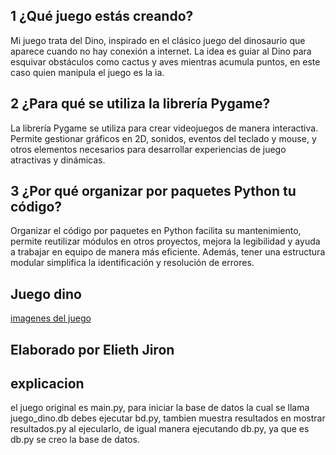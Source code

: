 ## 1 ¿Qué juego estás creando?
Mi juego trata del Dino, inspirado en el clásico juego del dinosaurio que aparece cuando no hay conexión a internet. La idea es guiar al Dino para esquivar obstáculos como cactus y aves mientras acumula puntos, en este caso quien manipula el juego es la ia.

## 2 ¿Para qué se utiliza la librería Pygame?
La librería Pygame se utiliza para crear videojuegos de manera interactiva. Permite gestionar gráficos en 2D, sonidos, eventos del teclado y mouse, y otros elementos necesarios para desarrollar experiencias de juego atractivas y dinámicas.

## 3 ¿Por qué organizar por paquetes Python tu código?
Organizar el código por paquetes en Python facilita su mantenimiento, permite reutilizar módulos en otros proyectos, mejora la legibilidad y ayuda a trabajar en equipo de manera más eficiente. Además, tener una estructura modular simplifica la identificación y resolución de errores.

## Juego dino 
[imagenes del juego](assets/imagenes/image.png)

## Elaborado por Elieth Jiron

## explicacion
el juego original es main.py, para iniciar la base de datos la cual se llama juego_dino.db debes ejecutar bd.py, tambien muestra resultados en mostrar resultados.py al ejecularlo, de igual manera ejecutando db.py, ya que es db.py se creo la base de datos.